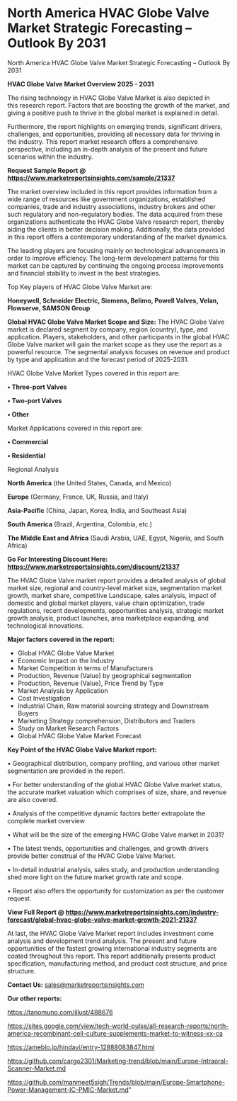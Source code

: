 # North America HVAC Globe Valve Market Strategic Forecasting – Outlook By 2031
 North America HVAC Globe Valve Market Strategic Forecasting – Outlook By 2031

<Strong> HVAC Globe Valve Market Overview 2025 - 2031</strong>

The rising technology in HVAC Globe Valve Market is also depicted in this research report. Factors that are boosting the growth of the market, and giving a positive push to thrive in the global market is explained in detail.

Furthermore, the report highlights on emerging trends, significant drivers, challenges, and opportunities, providing all necessary data for thriving in the industry. This report market research offers a comprehensive perspective, including an in-depth analysis of the present and future scenarios within the industry.

<strong>Request Sample Report @ <a href=https://www.marketreportsinsights.com/sample/21337>https://www.marketreportsinsights.com/sample/21337</a></strong>

The market overview included in this report provides information from a wide range of resources like government organizations, established companies, trade and industry associations, industry brokers and other such regulatory and non-regulatory bodies. The data acquired from these organizations authenticate the HVAC Globe Valve research report, thereby aiding the clients in better decision making. Additionally, the data provided in this report offers a contemporary understanding of the market dynamics.

The leading players are focusing mainly on technological advancements in order to improve efficiency. The long-term development patterns for this market can be captured by continuing the ongoing process improvements and financial stability to invest in the best strategies.

Top Key players of HVAC Globe Valve Market are:

<strong>Honeywell, Schneider Electric, Siemens, Belimo, Powell Valves, Velan, Flowserve, SAMSON Group</strong>

<strong><b>Global HVAC Globe Valve Market Scope and Size:</b></strong>
The HVAC Globe Valve market is declared segment by company, region (country), type, and application. Players, stakeholders, and other participants in the global HVAC Globe Valve market will gain the market scope as they use the report as a powerful resource. The segmental analysis focuses on revenue and product by type and application and the forecast period of 2025-2031.

HVAC Globe Valve Market Types covered in this report are:

<strong>• Three-port Valves

• Two-port Valves

• Other</strong>

Market Applications covered in this report are:

<strong>• Commercial

• Residential</strong> 

Regional Analysis

<strong>North America</strong> (the United States, Canada, and Mexico)

<strong>Europe</strong> (Germany, France, UK, Russia, and Italy)

<strong>Asia-Pacific</strong> (China, Japan, Korea, India, and Southeast Asia)

<strong>South America</strong> (Brazil, Argentina, Colombia, etc.)

<strong>The Middle East and Africa</strong> (Saudi Arabia, UAE, Egypt, Nigeria, and South Africa)

<strong>Go For Interesting Discount Here: <a href=https://www.marketreportsinsights.com/discount/21337>https://www.marketreportsinsights.com/discount/21337</a></strong>

The HVAC Globe Valve market report provides a detailed analysis of global market size, regional and country-level market size, segmentation market growth, market share, competitive Landscape, sales analysis, impact of domestic and global market players, value chain optimization, trade regulations, recent developments, opportunities analysis, strategic market growth analysis, product launches, area marketplace expanding, and technological innovations.

<strong><b>Major factors covered in the report:</b></strong>
<ul>
  <li>Global HVAC Globe Valve Market </li>
  <li>Economic Impact on the Industry</li>
  <li>Market Competition in terms of Manufacturers</li>
  <li>Production, Revenue (Value) by geographical segmentation</li>
  <li>Production, Revenue (Value), Price Trend by Type</li>
  <li>Market Analysis by Application</li>
  <li>Cost Investigation</li>
  <li>Industrial Chain, Raw material sourcing strategy and Downstream Buyers</li>
  <li>Marketing Strategy comprehension, Distributors and Traders</li>
  <li>Study on Market Research Factors</li>
  <li>Global HVAC Globe Valve Market Forecast</li>
</ul>

<strong><b>Key Point of the HVAC Globe Valve Market report:</b></strong>

• Geographical distribution, company profiling, and various other market segmentation are provided in the report.

• For better understanding of the global HVAC Globe Valve market status, the accurate market valuation which comprises of size, share, and revenue are also covered.

• Analysis of the competitive dynamic factors better extrapolate the complete market overview

• What will be the size of the emerging HVAC Globe Valve market in 2031?

• The latest trends, opportunities and challenges, and growth drivers provide better construal of the HVAC Globe Valve Market.

• In-detail industrial analysis, sales study, and production understanding shed more light on the future market growth rate and scope.

• Report also offers the opportunity for customization as per the customer request.

<strong><b>View Full Report @ <a href=https://www.marketreportsinsights.com/industry-forecast/global-hvac-globe-valve-market-growth-2021-21337>https://www.marketreportsinsights.com/industry-forecast/global-hvac-globe-valve-market-growth-2021-21337</a></b></strong>


At last, the HVAC Globe Valve Market report includes investment come analysis and development trend analysis. The present and future opportunities of the fastest growing international industry segments are coated throughout this report. This report additionally presents product specification, manufacturing method, and product cost structure, and price structure.

<strong>Contact Us:</strong>
sales@marketreportsinsights.com

<strong>Our other reports:</strong>

<a href=https://tanomuno.com/illust/488676>https://tanomuno.com/illust/488676</a>

<a href=https://sites.google.com/view/tech-world-pulse/all-research-reports/north-america-recombinant-cell-culture-supplements-market-to-witness-xx-ca>https://sites.google.com/view/tech-world-pulse/all-research-reports/north-america-recombinant-cell-culture-supplements-market-to-witness-xx-ca</a>

<a href=https://ameblo.jp/hindavi/entry-12888083847.html>https://ameblo.jp/hindavi/entry-12888083847.html</a>

<a href=https://github.com/cargo2301/Marketing-trend/blob/main/Europe-Intraoral-Scanner-Market.md>https://github.com/cargo2301/Marketing-trend/blob/main/Europe-Intraoral-Scanner-Market.md</a>

<a href=https://github.com/manmeet5sigh/Trends/blob/main/Europe-Smartphone-Power-Management-IC-PMIC-Market.md>https://github.com/manmeet5sigh/Trends/blob/main/Europe-Smartphone-Power-Management-IC-PMIC-Market.md</a>"
